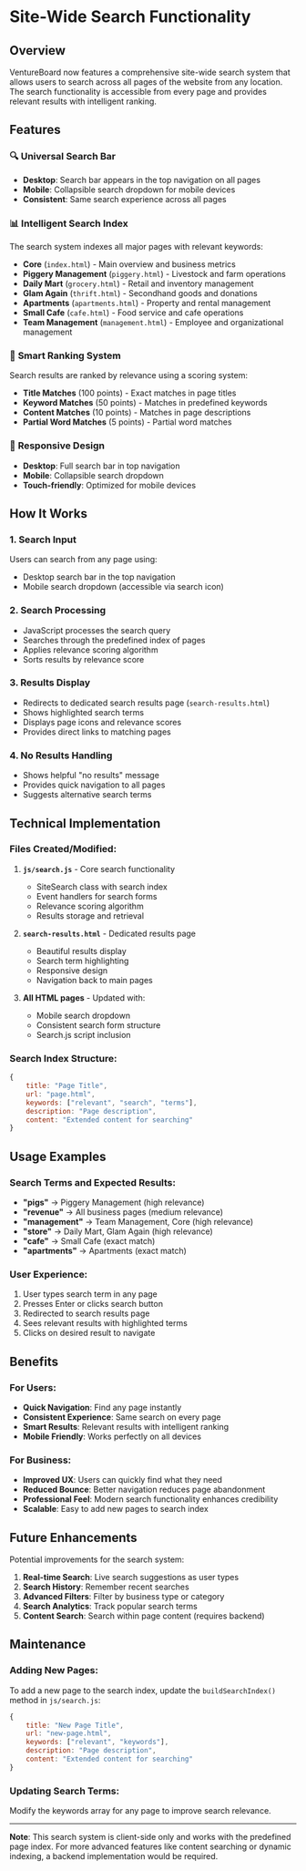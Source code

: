 # Site-Wide Search Functionality

## Overview

VentureBoard now features a comprehensive site-wide search system that allows users to search across all pages of the website from any location. The search functionality is accessible from every page and provides relevant results with intelligent ranking.

## Features

### 🔍 **Universal Search Bar**
- **Desktop**: Search bar appears in the top navigation on all pages
- **Mobile**: Collapsible search dropdown for mobile devices
- **Consistent**: Same search experience across all pages

### 📊 **Intelligent Search Index**
The search system indexes all major pages with relevant keywords:

- **Core** (`index.html`) - Main overview and business metrics
- **Piggery Management** (`piggery.html`) - Livestock and farm operations
- **Daily Mart** (`grocery.html`) - Retail and inventory management
- **Glam Again** (`thrift.html`) - Secondhand goods and donations
- **Apartments** (`apartments.html`) - Property and rental management
- **Small Cafe** (`cafe.html`) - Food service and cafe operations
- **Team Management** (`management.html`) - Employee and organizational management

### 🎯 **Smart Ranking System**
Search results are ranked by relevance using a scoring system:

- **Title Matches** (100 points) - Exact matches in page titles
- **Keyword Matches** (50 points) - Matches in predefined keywords
- **Content Matches** (10 points) - Matches in page descriptions
- **Partial Word Matches** (5 points) - Partial word matches

### 📱 **Responsive Design**
- **Desktop**: Full search bar in top navigation
- **Mobile**: Collapsible search dropdown
- **Touch-friendly**: Optimized for mobile devices

## How It Works

### 1. **Search Input**
Users can search from any page using:
- Desktop search bar in the top navigation
- Mobile search dropdown (accessible via search icon)

### 2. **Search Processing**
- JavaScript processes the search query
- Searches through the predefined index of pages
- Applies relevance scoring algorithm
- Sorts results by relevance score

### 3. **Results Display**
- Redirects to dedicated search results page (`search-results.html`)
- Shows highlighted search terms
- Displays page icons and relevance scores
- Provides direct links to matching pages

### 4. **No Results Handling**
- Shows helpful "no results" message
- Provides quick navigation to all pages
- Suggests alternative search terms

## Technical Implementation

### Files Created/Modified:

1. **`js/search.js`** - Core search functionality
   - SiteSearch class with search index
   - Event handlers for search forms
   - Relevance scoring algorithm
   - Results storage and retrieval

2. **`search-results.html`** - Dedicated results page
   - Beautiful results display
   - Search term highlighting
   - Responsive design
   - Navigation back to main pages

3. **All HTML pages** - Updated with:
   - Mobile search dropdown
   - Consistent search form structure
   - Search.js script inclusion

### Search Index Structure:
```javascript
{
    title: "Page Title",
    url: "page.html",
    keywords: ["relevant", "search", "terms"],
    description: "Page description",
    content: "Extended content for searching"
}
```

## Usage Examples

### Search Terms and Expected Results:

- **"pigs"** → Piggery Management (high relevance)
- **"revenue"** → All business pages (medium relevance)
- **"management"** → Team Management, Core (high relevance)
- **"store"** → Daily Mart, Glam Again (high relevance)
- **"cafe"** → Small Cafe (exact match)
- **"apartments"** → Apartments (exact match)

### User Experience:
1. User types search term in any page
2. Presses Enter or clicks search button
3. Redirected to search results page
4. Sees relevant results with highlighted terms
5. Clicks on desired result to navigate

## Benefits

### For Users:
- **Quick Navigation**: Find any page instantly
- **Consistent Experience**: Same search on every page
- **Smart Results**: Relevant results with intelligent ranking
- **Mobile Friendly**: Works perfectly on all devices

### For Business:
- **Improved UX**: Users can quickly find what they need
- **Reduced Bounce**: Better navigation reduces page abandonment
- **Professional Feel**: Modern search functionality enhances credibility
- **Scalable**: Easy to add new pages to search index

## Future Enhancements

Potential improvements for the search system:

1. **Real-time Search**: Live search suggestions as user types
2. **Search History**: Remember recent searches
3. **Advanced Filters**: Filter by business type or category
4. **Search Analytics**: Track popular search terms
5. **Content Search**: Search within page content (requires backend)

## Maintenance

### Adding New Pages:
To add a new page to the search index, update the `buildSearchIndex()` method in `js/search.js`:

```javascript
{
    title: "New Page Title",
    url: "new-page.html",
    keywords: ["relevant", "keywords"],
    description: "Page description",
    content: "Extended content for searching"
}
```

### Updating Search Terms:
Modify the keywords array for any page to improve search relevance.

---

**Note**: This search system is client-side only and works with the predefined page index. For more advanced features like content searching or dynamic indexing, a backend implementation would be required.
